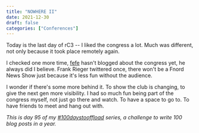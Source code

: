 ```yaml
---
title: "NOWHERE II"
date: 2021-12-30
draft: false
categories: ["Conferences"]
---
```

Today is the last day of rC3 -- I liked the congress a lot. Much was different, not only because it took place remotely again.

I checked one more time, [fefe](https://blog.fefe.de/) hasn't blogged about the congress yet, he always did I believe. Frank Rieger twittered once, there won't be a Fnord News Show just because it's less fun without the audience.

I wonder if there's some more behind it. To show the club is changing, to give the next gen more visibility. I had so much fun being part of the congress myself, not just go there and watch. To have a space to go to. To have friends to meet and hang out with.

_This is day 95 of my [#100daystooffload](https://100daystooffload.com/) series, a challenge to write 100 blog posts in a year._